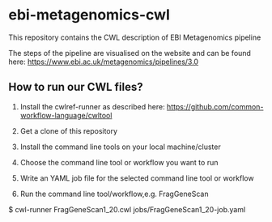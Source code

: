 # ebi-metagenomics-cwl
This repository contains the CWL description of EBI Metagenomics pipeline

The steps of the pipeline are visualised on the website and can be found here:
https://www.ebi.ac.uk/metagenomics/pipelines/3.0

## How to run our CWL files?

1. Install the cwlref-runner as described here:
https://github.com/common-workflow-language/cwltool

2. Get a clone of this repository

3. Install the command line tools on your local machine/cluster

4. Choose the command line tool or workflow you want to run

5. Write an YAML job file for the selected command line tool or workflow

6. Run the command line tool/workflow,e.g. FragGeneScan

  $ cwl-runner FragGeneScan1_20.cwl jobs/FragGeneScan1_20-job.yaml
